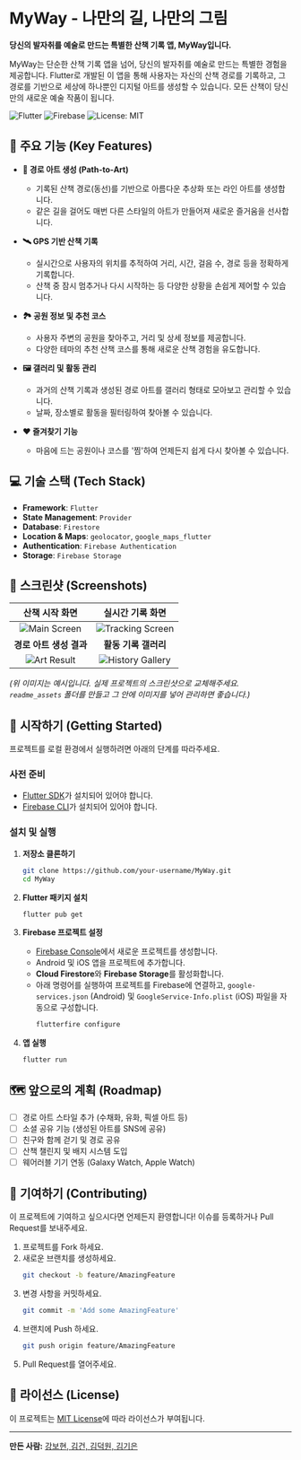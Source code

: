 # MyWay - 나만의 길, 나만의 그림

**당신의 발자취를 예술로 만드는 특별한 산책 기록 앱, MyWay입니다.**

MyWay는 단순한 산책 기록 앱을 넘어, 당신의 발자취를 예술로 만드는 특별한 경험을 제공합니다. Flutter로 개발된 이 앱을 통해 사용자는 자신의 산책 경로를 기록하고, 그 경로를 기반으로 세상에 하나뿐인 디지털 아트를 생성할 수 있습니다. 모든 산책이 당신만의 새로운 예술 작품이 됩니다.

![Flutter](https://img.shields.io/badge/Flutter-02569B?style=for-the-badge&logo=flutter&logoColor=white)
![Firebase](https://img.shields.io/badge/Firebase-FFCA28?style=for-the-badge&logo=firebase&logoColor=black)
![License: MIT](https://img.shields.io/badge/License-MIT-yellow.svg?style=for-the-badge)

## 🌟 주요 기능 (Key Features)

-   **🎨 경로 아트 생성 (Path-to-Art)**
    -   기록된 산책 경로(동선)를 기반으로 아름다운 추상화 또는 라인 아트를 생성합니다.
    -   같은 길을 걸어도 매번 다른 스타일의 아트가 만들어져 새로운 즐거움을 선사합니다.

-   **🛰️ GPS 기반 산책 기록**
    -   실시간으로 사용자의 위치를 추적하여 거리, 시간, 걸음 수, 경로 등을 정확하게 기록합니다.
    -   산책 중 잠시 멈추거나 다시 시작하는 등 다양한 상황을 손쉽게 제어할 수 있습니다.

-   **🏞️ 공원 정보 및 추천 코스**
    -   사용자 주변의 공원을 찾아주고, 거리 및 상세 정보를 제공합니다.
    -   다양한 테마의 추천 산책 코스를 통해 새로운 산책 경험을 유도합니다.

-   **🖼️ 갤러리 및 활동 관리**
    -   과거의 산책 기록과 생성된 경로 아트를 갤러리 형태로 모아보고 관리할 수 있습니다.
    -   날짜, 장소별로 활동을 필터링하여 찾아볼 수 있습니다.

-   **❤️ 즐겨찾기 기능**
    -   마음에 드는 공원이나 코스를 '찜'하여 언제든지 쉽게 다시 찾아볼 수 있습니다.

## 💻 기술 스택 (Tech Stack)

-   **Framework**: `Flutter`
-   **State Management**: `Provider`
-   **Database**: `Firestore`
-   **Location & Maps**: `geolocator`, `google_maps_flutter`
-   **Authentication**: `Firebase Authentication`
-   **Storage**: `Firebase Storage`

## 📱 스크린샷 (Screenshots)

| 산책 시작 화면 | 실시간 기록 화면 |
| :----------: | :-----------: |
| ![Main Screen](./readme_assets/main_screen.png) | ![Tracking Screen](./readme_assets/tracking_screen.png) |
| **경로 아트 생성 결과** | **활동 기록 갤러리** |
| ![Art Result](./readme_assets/art_result.png) | ![History Gallery](./readme_assets/history_gallery.png) |

*(위 이미지는 예시입니다. 실제 프로젝트의 스크린샷으로 교체해주세요. `readme_assets` 폴더를 만들고 그 안에 이미지를 넣어 관리하면 좋습니다.)*

## 🚀 시작하기 (Getting Started)

프로젝트를 로컬 환경에서 실행하려면 아래의 단계를 따라주세요.

### 사전 준비

-   [Flutter SDK](https://flutter.dev/docs/get-started/install)가 설치되어 있어야 합니다.
-   [Firebase CLI](https://firebase.google.com/docs/cli)가 설치되어 있어야 합니다.

### 설치 및 실행

1.  **저장소 클론하기**
    ```bash
    git clone https://github.com/your-username/MyWay.git
    cd MyWay
    ```

2.  **Flutter 패키지 설치**
    ```bash
    flutter pub get
    ```

3.  **Firebase 프로젝트 설정**
    -   [Firebase Console](https://console.firebase.google.com/)에서 새로운 프로젝트를 생성합니다.
    -   Android 및 iOS 앱을 프로젝트에 추가합니다.
    -   **Cloud Firestore**와 **Firebase Storage**를 활성화합니다.
    -   아래 명령어를 실행하여 프로젝트를 Firebase에 연결하고, `google-services.json` (Android) 및 `GoogleService-Info.plist` (iOS) 파일을 자동으로 구성합니다.
        ```bash
        flutterfire configure
        ```

4.  **앱 실행**
    ```bash
    flutter run
    ```

## 🗺️ 앞으로의 계획 (Roadmap)

-   [ ] 경로 아트 스타일 추가 (수채화, 유화, 픽셀 아트 등)
-   [ ] 소셜 공유 기능 (생성된 아트를 SNS에 공유)
-   [ ] 친구와 함께 걷기 및 경로 공유
-   [ ] 산책 챌린지 및 배지 시스템 도입
-   [ ] 웨어러블 기기 연동 (Galaxy Watch, Apple Watch)

## 🤝 기여하기 (Contributing)

이 프로젝트에 기여하고 싶으시다면 언제든지 환영합니다! 이슈를 등록하거나 Pull Request를 보내주세요.

1.  프로젝트를 Fork 하세요.
2.  새로운 브랜치를 생성하세요.
    ```bash
    git checkout -b feature/AmazingFeature
    ```
3.  변경 사항을 커밋하세요.
    ```bash
    git commit -m 'Add some AmazingFeature'
    ```
4.  브랜치에 Push 하세요.
    ```bash
    git push origin feature/AmazingFeature
    ```
5.  Pull Request를 열어주세요.

## 📜 라이선스 (License)

이 프로젝트는 [MIT License](LICENSE)에 따라 라이선스가 부여됩니다.

---

**만든 사람:** [강보현, 김건, 김덕원, 김기은](https://github.com/APP-iOS7/MyWay-BDGG)

